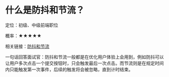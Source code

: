 <script lang="ts" setup>
import { loginRead } from '@/utils/login-read'
loginRead('q10000')
</script>

# 什么是防抖和节流？



定位：初级、中级前端职位

概率：★★★★★

相关链接：[防抖和节流](/documents/part2/javascript-advanced/throttle.html)

一句话回答面试官：防抖和节流一般都是在优化用户体验上会用到，例如防抖可以让用户多次点击一个提交按钮时，只会触发最后一次点击。而节流则是在规定时间内只能触发第一次事件，后续的触发将会被忽略，直到计时结束。

